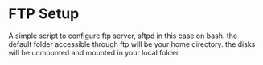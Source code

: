 # FTP Setup

A simple script to configure ftp server, sftpd in this case on bash.
the default folder accessible through ftp will be your home directory.
the disks will be unmounted and mounted in your local folder 
